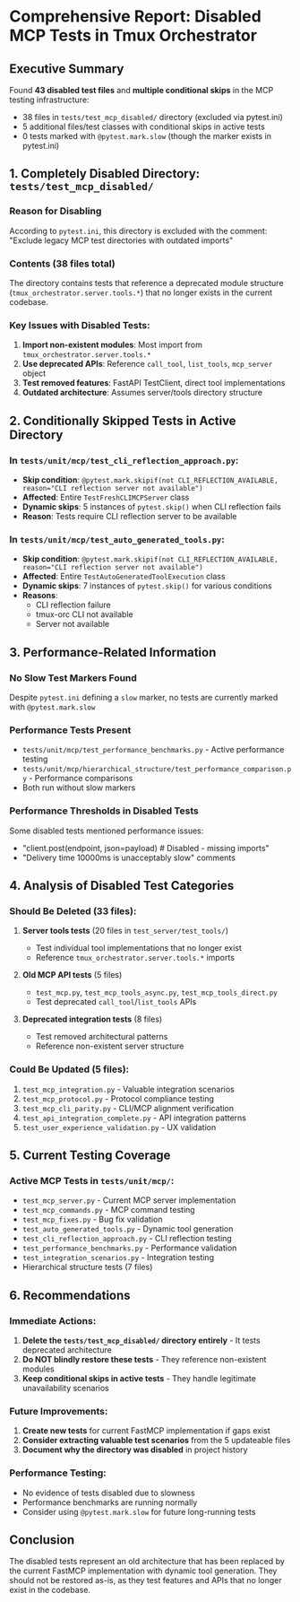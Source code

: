 # Comprehensive Report: Disabled MCP Tests in Tmux Orchestrator

## Executive Summary

Found **43 disabled test files** and **multiple conditional skips** in the MCP testing infrastructure:
- 38 files in `tests/test_mcp_disabled/` directory (excluded via pytest.ini)
- 5 additional files/test classes with conditional skips in active tests
- 0 tests marked with `@pytest.mark.slow` (though the marker exists in pytest.ini)

## 1. Completely Disabled Directory: `tests/test_mcp_disabled/`

### Reason for Disabling
According to `pytest.ini`, this directory is excluded with the comment: "Exclude legacy MCP test directories with outdated imports"

### Contents (38 files total)
The directory contains tests that reference a deprecated module structure (`tmux_orchestrator.server.tools.*`) that no longer exists in the current codebase.

### Key Issues with Disabled Tests:
1. **Import non-existent modules**: Most import from `tmux_orchestrator.server.tools.*`
2. **Use deprecated APIs**: Reference `call_tool`, `list_tools`, `mcp_server` object
3. **Test removed features**: FastAPI TestClient, direct tool implementations
4. **Outdated architecture**: Assumes server/tools directory structure

## 2. Conditionally Skipped Tests in Active Directory

### In `tests/unit/mcp/test_cli_reflection_approach.py`:
- **Skip condition**: `@pytest.mark.skipif(not CLI_REFLECTION_AVAILABLE, reason="CLI reflection server not available")`
- **Affected**: Entire `TestFreshCLIMCPServer` class
- **Dynamic skips**: 5 instances of `pytest.skip()` when CLI reflection fails
- **Reason**: Tests require CLI reflection server to be available

### In `tests/unit/mcp/test_auto_generated_tools.py`:
- **Skip condition**: `@pytest.mark.skipif(not CLI_REFLECTION_AVAILABLE, reason="CLI reflection server not available")`
- **Affected**: Entire `TestAutoGeneratedToolExecution` class
- **Dynamic skips**: 7 instances of `pytest.skip()` for various conditions
- **Reasons**:
  - CLI reflection failure
  - tmux-orc CLI not available
  - Server not available

## 3. Performance-Related Information

### No Slow Test Markers Found
Despite `pytest.ini` defining a `slow` marker, no tests are currently marked with `@pytest.mark.slow`

### Performance Tests Present
- `tests/unit/mcp/test_performance_benchmarks.py` - Active performance testing
- `tests/unit/mcp/hierarchical_structure/test_performance_comparison.py` - Performance comparisons
- Both run without slow markers

### Performance Thresholds in Disabled Tests
Some disabled tests mentioned performance issues:
- "client.post(endpoint, json=payload) # Disabled - missing imports"
- "Delivery time 10000ms is unacceptably slow" comments

## 4. Analysis of Disabled Test Categories

### Should Be Deleted (33 files):
1. **Server tools tests** (20 files in `test_server/test_tools/`)
   - Test individual tool implementations that no longer exist
   - Reference `tmux_orchestrator.server.tools.*` imports

2. **Old MCP API tests** (5 files)
   - `test_mcp.py`, `test_mcp_tools_async.py`, `test_mcp_tools_direct.py`
   - Test deprecated `call_tool`/`list_tools` APIs

3. **Deprecated integration tests** (8 files)
   - Test removed architectural patterns
   - Reference non-existent server structure

### Could Be Updated (5 files):
1. `test_mcp_integration.py` - Valuable integration scenarios
2. `test_mcp_protocol.py` - Protocol compliance testing
3. `test_mcp_cli_parity.py` - CLI/MCP alignment verification
4. `test_api_integration_complete.py` - API integration patterns
5. `test_user_experience_validation.py` - UX validation

## 5. Current Testing Coverage

### Active MCP Tests in `tests/unit/mcp/`:
- `test_mcp_server.py` - Current MCP server implementation
- `test_mcp_commands.py` - MCP command testing
- `test_mcp_fixes.py` - Bug fix validation
- `test_auto_generated_tools.py` - Dynamic tool generation
- `test_cli_reflection_approach.py` - CLI reflection testing
- `test_performance_benchmarks.py` - Performance validation
- `test_integration_scenarios.py` - Integration testing
- Hierarchical structure tests (7 files)

## 6. Recommendations

### Immediate Actions:
1. **Delete the `tests/test_mcp_disabled/` directory entirely** - It tests deprecated architecture
2. **Do NOT blindly restore these tests** - They reference non-existent modules
3. **Keep conditional skips in active tests** - They handle legitimate unavailability scenarios

### Future Improvements:
1. **Create new tests** for current FastMCP implementation if gaps exist
2. **Consider extracting valuable test scenarios** from the 5 updateable files
3. **Document why the directory was disabled** in project history

### Performance Testing:
- No evidence of tests disabled due to slowness
- Performance benchmarks are running normally
- Consider using `@pytest.mark.slow` for future long-running tests

## Conclusion

The disabled tests represent an old architecture that has been replaced by the current FastMCP implementation with dynamic tool generation. They should not be restored as-is, as they test features and APIs that no longer exist in the codebase.
